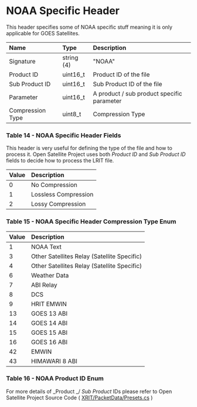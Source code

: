 # NOAA Specific Header

This header specifies some of NOAA specific stuff meaning it is only applicable for GOES Satellites.

| Name | Type | Description |
| :--- | :--- | :--- |
| Signature | string \(4\) | "NOAA" |
| Product ID | uint16\_t | Product ID of the file |
| Sub Product ID | uint16\_t | Sub Product ID of the file |
| Parameter | uint16\_t | A product / sub product specific parameter |
| Compression Type | uint8\_t | Compression Type |

### Table 14 - NOAA Specific Header Fields

This header is very useful for defining the type of the file and how to process it. Open Satellite Project uses both _Product ID_ and _Sub Product ID_ fields to decide how to process the LRIT file.

| Value | Description |
| :--- | :--- |
| 0 | No Compression |
| 1 | Lossless Compression |
| 2 | Lossy Compression |

### Table 15 - NOAA Specific Header Compression Type Enum

| Value | Description |
| :--- | :--- |
| 1 | NOAA Text |
| 3 | Other Satellites Relay \(Satellite Specific\) |
| 4 | Other Satellites Relay \(Satellite Specific\) |
| 6 | Weather Data |
| 7 | ABI Relay |
| 8 | DCS |
| 9 | HRIT EMWIN |
| 13 | GOES 13 ABI |
| 14 | GOES 14 ABI |
| 15 | GOES 15 ABI |
| 16 | GOES 16 ABI |
| 42 | EMWIN |
| 43 | HIMAWARI 8 ABI |

### Table 16 - NOAA Product ID Enum

For more details of _Product _/ _Sub Product_ IDs please refer to Open Satellite Project Source Code \( [XRIT/PacketData/Presets.cs](https://github.com/opensatelliteproject/goesdump/blob/70a99e3eb089fd2421133e05766c38541ab32fbf/XRIT/PacketData/Presets.cs) \)


